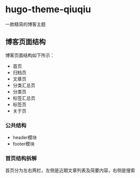 # hugo-theme-qiuqiu

一款精简的博客主题

## 博客页面结构

博客页面结构如下所示：
- 首页
- 归档页
- 文章页
- 分类汇总页
- 分类页
- 标签汇总页
- 标签页
- 关于页

### 公共结构

- header模块
- footer模块

### 首页结构拆解

首页分为左右两栏，左侧是近期文章列表及简要内容，右侧是搜索

